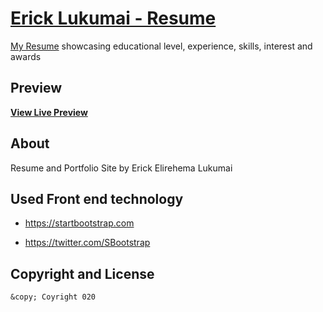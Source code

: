 # [Erick Lukumai - Resume](http://e60s.co)

[My Resume](http://e60s.co) showcasing educational level, experience, skills, interest and awards
## Preview

<!-- [![Resume Preview]() -->

**[View Live Preview](http://e60s.co)**

## About

Resume and Portfolio Site by Erick Elirehema Lukumai

## Used Front end technology
* https://startbootstrap.com

* https://twitter.com/SBootstrap

## Copyright and License
	&copy; Coyright 020
